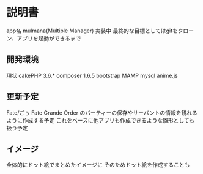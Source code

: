 # 説明書
app名 mulmana(Multiple Manager)
実装中
最終的な目標としてはgitをクローン、アプリを起動ができるまで

## 開発環境
現状
cakePHP 3.6.*
composer 1.6.5
bootstrap
MAMP
mysql
anime.js

## 更新予定
Fate/ごぅ
Fate Grande Order のパーティーの保存やサーバントの情報を観れるように作成する予定
これをベースに他アプリも作成できるような雛形としても扱う予定

## イメージ
全体的にドット絵でまとめたイメージに
そのためドット絵を作成することも
